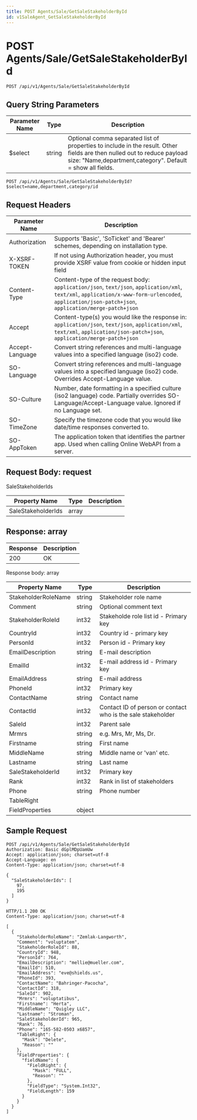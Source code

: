 ```yaml
---
title: POST Agents/Sale/GetSaleStakeholderById
id: v1SaleAgent_GetSaleStakeholderById
---
```


# POST Agents/Sale/GetSaleStakeholderById

```http
POST /api/v1/Agents/Sale/GetSaleStakeholderById
```









## Query String Parameters

| Parameter Name | Type |  Description |
|----------------|------|--------------|
| $select | string |  Optional comma separated list of properties to include in the result. Other fields are then nulled out to reduce payload size: "Name,department,category". Default = show all fields. |

```http
POST /api/v1/Agents/Sale/GetSaleStakeholderById?$select=name,department,category/id
```


## Request Headers

| Parameter Name | Description |
|----------------|-------------|
| Authorization  | Supports 'Basic', 'SoTicket' and 'Bearer' schemes, depending on installation type. |
| X-XSRF-TOKEN   | If not using Authorization header, you must provide XSRF value from cookie or hidden input field |
| Content-Type | Content-type of the request body: `application/json`, `text/json`, `application/xml`, `text/xml`, `application/x-www-form-urlencoded`, `application/json-patch+json`, `application/merge-patch+json` |
| Accept         | Content-type(s) you would like the response in: `application/json`, `text/json`, `application/xml`, `text/xml`, `application/json-patch+json`, `application/merge-patch+json` |
| Accept-Language | Convert string references and multi-language values into a specified language (iso2) code. |
| SO-Language | Convert string references and multi-language values into a specified language (iso2) code. Overrides Accept-Language value. |
| SO-Culture | Number, date formatting in a specified culture (iso2 language) code. Partially overrides SO-Language/Accept-Language value. Ignored if no Language set. |
| SO-TimeZone | Specify the timezone code that you would like date/time responses converted to. |
| SO-AppToken | The application token that identifies the partner app. Used when calling Online WebAPI from a server. |

## Request Body: request  

SaleStakeholderIds 

| Property Name | Type |  Description |
|----------------|------|--------------|
| SaleStakeholderIds | array |  |


## Response: array



| Response | Description |
|----------------|-------------|
| 200 | OK |

Response body: array

| Property Name | Type |  Description |
|----------------|------|--------------|
| StakeholderRoleName | string | Stakeholder role name |
| Comment | string | Optional comment text |
| StakeholderRoleId | int32 | Stakeholde role list id - Primary key |
| CountryId | int32 | Country id - primary key |
| PersonId | int32 | Person id - Primary key |
| EmailDescription | string | E-mail description |
| EmailId | int32 | E-mail address id - Primary key |
| EmailAddress | string | E-mail address |
| PhoneId | int32 | Primary key |
| ContactName | string | Contact name |
| ContactId | int32 | Contact ID of person or contact who is the sale stakeholder |
| SaleId | int32 | Parent sale |
| Mrmrs | string | e.g. Mrs, Mr, Ms, Dr. |
| Firstname | string | First name |
| MiddleName | string | Middle name or 'van' etc. |
| Lastname | string | Last name |
| SaleStakeholderId | int32 | Primary key |
| Rank | int32 | Rank in list of stakeholders |
| Phone | string | Phone number |
| TableRight |  |  |
| FieldProperties | object |  |

## Sample Request

```http!
POST /api/v1/Agents/Sale/GetSaleStakeholderById
Authorization: Basic dGplMDpUamUw
Accept: application/json; charset=utf-8
Accept-Language: en
Content-Type: application/json; charset=utf-8

{
  "SaleStakeholderIds": [
    97,
    195
  ]
}
```

```http_
HTTP/1.1 200 OK
Content-Type: application/json; charset=utf-8

[
  {
    "StakeholderRoleName": "Zemlak-Langworth",
    "Comment": "voluptatem",
    "StakeholderRoleId": 88,
    "CountryId": 948,
    "PersonId": 764,
    "EmailDescription": "mellie@mueller.com",
    "EmailId": 510,
    "EmailAddress": "eve@shields.us",
    "PhoneId": 393,
    "ContactName": "Bahringer-Pacocha",
    "ContactId": 318,
    "SaleId": 902,
    "Mrmrs": "voluptatibus",
    "Firstname": "Herta",
    "MiddleName": "Quigley LLC",
    "Lastname": "Stroman",
    "SaleStakeholderId": 965,
    "Rank": 76,
    "Phone": "165-582-0503 x6857",
    "TableRight": {
      "Mask": "Delete",
      "Reason": ""
    },
    "FieldProperties": {
      "fieldName": {
        "FieldRight": {
          "Mask": "FULL",
          "Reason": ""
        },
        "FieldType": "System.Int32",
        "FieldLength": 159
      }
    }
  }
]
```